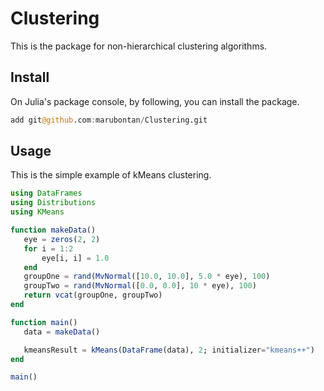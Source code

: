 # Clustering
This is the package for non-hierarchical clustering algorithms.  

## Install

On Julia's package console, by following, you can install the package.

```julia
add git@github.com:marubontan/Clustering.git
```

## Usage

This is the simple example of kMeans clustering.  

```julia
using DataFrames
using Distributions
using KMeans

function makeData()
   eye = zeros(2, 2)
   for i = 1:2
       eye[i, i] = 1.0
   end
   groupOne = rand(MvNormal([10.0, 10.0], 5.0 * eye), 100)
   groupTwo = rand(MvNormal([0.0, 0.0], 10 * eye), 100)
   return vcat(groupOne, groupTwo)
end

function main()
   data = makeData()

   kmeansResult = kMeans(DataFrame(data), 2; initializer="kmeans++")
end

main()
```

